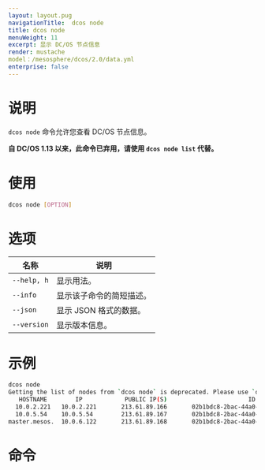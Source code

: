 ```yaml
---
layout: layout.pug
navigationTitle:  dcos node
title: dcos node
menuWeight: 11
excerpt: 显示 DC/OS 节点信息
render: mustache
model：/mesosphere/dcos/2.0/data.yml
enterprise: false
---
```



# 说明
`dcos node` 命令允许您查看 DC/OS 节点信息。

**自 DC/OS 1.13 以来，此命令已弃用，请使用 `dcos node list` 代替。**

# 使用

```bash
dcos node [OPTION]
```

# 选项

| 名称 | 说明 |
|---------|-------------|
| `--help, h` | 显示用法。 |
| `--info` | 显示该子命令的简短描述。|
| `--json` | 显示 JSON 格式的数据。|
| `--version` | 显示版本信息。|


# 示例

```bash
dcos node
Getting the list of nodes from `dcos node` is deprecated. Please use `dcos node list`.
   HOSTNAME        IP            PUBLIC IP(S)                       ID                            TYPE            REGION          ZONE
  10.0.2.221   10.0.2.221       213.61.89.166       02b1bdc8-2bac-44a0-81ff-65816936b97b-S1   agent            aws/us-west-2  aws/us-west-2a
  10.0.5.54    10.0.5.54        213.61.89.167       02b1bdc8-2bac-44a0-81ff-65816936b97b-S0   agent (public)   aws/us-west-2  aws/us-west-2a
master.mesos.  10.0.6.122       213.61.89.168       02b1bdc8-2bac-44a0-81ff-65816936b97b      master (leader)  aws/us-west-2  aws/us-west-2a
```

# 命令

